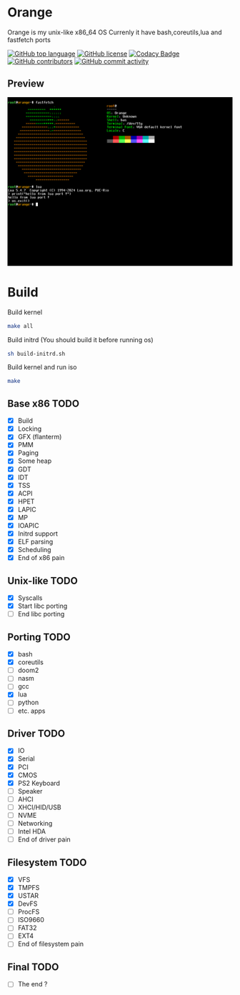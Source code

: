 
# Orange

Orange is my unix-like x86_64 OS
Currenly it have bash,coreutils,lua and fastfetch ports

[![GitHub top language](https://img.shields.io/github/languages/top/cpplover0/orange?logo=c&label=)](https://github.com/cpplover0/orange/blob/master/src/kernel/Makefile)
[![GitHub license](https://img.shields.io/github/license/cpplover0/orange)](https://github.com/cpplover0/orange/blob/master/LICENSE)
[![Codacy Badge](https://app.codacy.com/project/badge/Grade/e78ad48f394f46d1bb98f1942c7e1f21)]()
[![GitHub contributors](https://img.shields.io/github/contributors/cpplover0/orange)](https://github.com/cpplover0/orange/graphs/contributors)
[![GitHub commit activity](https://img.shields.io/github/commit-activity/m/cpplover0/orange)](https://github.com/cpplover0/orange/commits)

## Preview
![fastfetch and lua](https://github.com/cpplover0/orange/blob/orange/tools/img/work.png?raw=true)

# Build

Build kernel
```sh
make all
```

Build initrd (You should build it before running os)
```sh
sh build-initrd.sh
```

Build kernel and run iso 
```sh
make
```


## Base x86 TODO

- [x] Build
- [x] Locking
- [x] GFX (flanterm)
- [x] PMM 
- [x] Paging
- [x] Some heap
- [x] GDT
- [x] IDT
- [x] TSS
- [x] ACPI
- [x] HPET
- [x] LAPIC 
- [x] MP
- [x] IOAPIC
- [x] Initrd support
- [x] ELF parsing
- [x] Scheduling
- [x] End of x86 pain

## Unix-like TODO

- [x] Syscalls
- [x] Start libc porting
- [ ] End libc porting

## Porting TODO

- [x] bash
- [x] coreutils
- [ ] doom2
- [ ] nasm
- [ ] gcc
- [x] lua
- [ ] python
- [ ] etc. apps

## Driver TODO

- [x] IO
- [x] Serial
- [x] PCI
- [x] CMOS
- [x] PS2 Keyboard 
- [ ] Speaker
- [ ] AHCI
- [ ] XHCI/HID/USB
- [ ] NVME
- [ ] Networking
- [ ] Intel HDA
- [ ] End of driver pain

## Filesystem TODO

- [x] VFS
- [x] TMPFS
- [x] USTAR
- [x] DevFS
- [ ] ProcFS
- [ ] ISO9660
- [ ] FAT32
- [ ] EXT4
- [ ] End of filesystem pain

## Final TODO

- [ ] The end ?